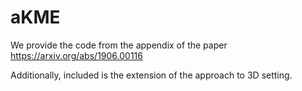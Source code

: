 # aKME

We provide the code from the appendix of the paper https://arxiv.org/abs/1906.00116

Additionally, included is the extension of the approach to 3D setting.
